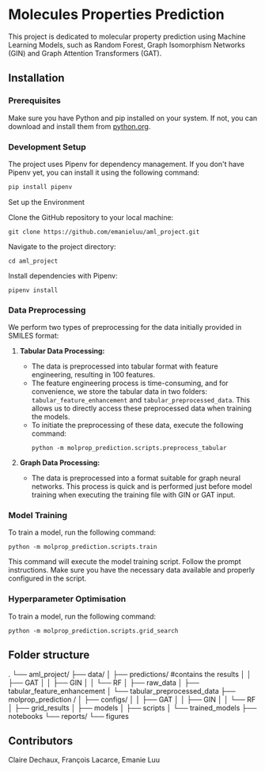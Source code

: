 # Molecules Properties Prediction

This project is dedicated to molecular property prediction using Machine Learning Models, such as Random Forest, Graph Isomorphism Networks (GIN) and Graph Attention Transformers (GAT).

## Installation

### Prerequisites

Make sure you have Python and pip installed on your system. If not, you can download and install them from [python.org](https://www.python.org/).

### Development Setup

The project uses Pipenv for dependency management. If you don't have Pipenv yet, you can install it using the following command:

```bash
pip install pipenv
```
Set up the Environment

Clone the GitHub repository to your local machine:
```
git clone https://github.com/emanieluu/aml_project.git
```

Navigate to the project directory:
```
cd aml_project
```

Install dependencies with Pipenv:
```
pipenv install
```

### Data Preprocessing

We perform two types of preprocessing for the data initially provided in SMILES format:

1. **Tabular Data Processing:**
   - The data is preprocessed into tabular format with feature engineering, resulting in 100 features.
   - The feature engineering process is time-consuming, and for convenience, we store the tabular data in two folders: `tabular_feature_enhancement` and `tabular_preprocessed_data`. This allows us to directly access these preprocessed data when training the models.
   - To initiate the preprocessing of these data, execute the following command:
     ```
     python -m molprop_prediction.scripts.preprocess_tabular
     ```

2. **Graph Data Processing:**
   - The data is preprocessed into a format suitable for graph neural networks. This process is quick and is performed just before model training when executing the training file with GIN or GAT input.


### Model Training 

To train a model, run the following command:
```
python -m molprop_prediction.scripts.train
```
This command will execute the model training script. Follow the prompt instructions. Make sure you have the necessary data available and properly configured in the script.

### Hyperparameter Optimisation 

To train a model, run the following command:
```
python -m molprop_prediction.scripts.grid_search
```

## Folder structure


.
└── aml_project/
    ├── data/
   │   ├── predictions/          #contains the results 
    │   │   ├── GAT
    │   │   ├── GIN
    │   │   └── RF
    │   ├── raw_data
    │   ├── tabular_feature_enhancement
    │   └── tabular_preprocessed_data
    ├── molprop_prediction /
    │   ├── configs/
    │   │   ├── GAT
    │   │   ├── GIN
    │   │   └── RF
    │   ├── grid_results
    │   ├── models
    │   ├── scripts
    │   └── trained_models
    ├── notebooks
    └── reports/
        └── figures 

## Contributors

Claire Dechaux, François Lacarce, Emanie Luu 
